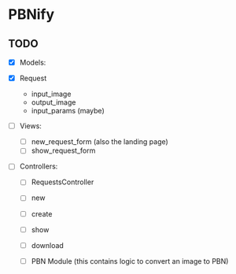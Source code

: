 # PBNify

## TODO
 - [X] Models:
  - [X] Request
    * input_image
    * output_image
    * input_params (maybe)

 - [ ] Views:
   - [ ] new_request_form (also the landing page)
   - [ ] show_request_form

 - [ ] Controllers:
   - [ ] RequestsController
    - [ ] new
    - [ ] create
    - [ ] show
    - [ ] download

   - [ ] PBN Module (this contains logic to convert an image to PBN)
